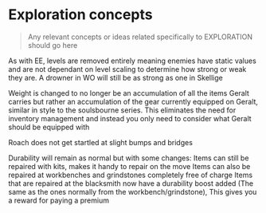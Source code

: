 # Exploration concepts
> Any relevant concepts or ideas related specifically to EXPLORATION should go here


As with EE, levels are removed entirely meaning enemies have static values and are not dependant on level scaling to determine how strong or weak they are. A drowner in WO will still be as strong as one in Skellige

Weight is changed to no longer be an accumulation of all the items Geralt carries but rather an accumulation of the gear currently equipped on Geralt, similar in style to the soulsbourne series. This eliminates the need for inventory management and instead you only need to consider what Geralt should be equipped with

Roach does not get startled at slight bumps and bridges

Durability will remain as normal but with some changes:
Items can still be repaired with kits, makes it handy to repair on the move
Items can also be repaired at workbenches and grindstones completely free of charge
Items that are repaired at the blacksmith now have a durability boost added (The same as the ones normally from the workbench/grindstone), This gives you a reward for paying a premium
